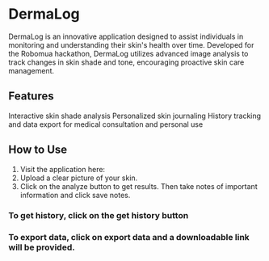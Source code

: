 # DermaLog
DermaLog is an innovative application designed to assist individuals in monitoring and understanding their skin's health over time. Developed for the Robomua hackathon, DermaLog utilizes advanced image analysis to track changes in skin shade and tone, encouraging proactive skin care management.

## Features
Interactive skin shade analysis
Personalized skin journaling
History tracking and data export for medical consultation and personal use

## How to Use
1. Visit the application here: [
](https://huggingface.co/spaces/FavourJ/DermaLog)
2. Upload a clear picture of your skin.
3. Click on the analyze button to get results. Then take notes of important information and click save notes.

### To get history, click on the get history button
### To export data, click on export data and a downloadable link will be provided. 

